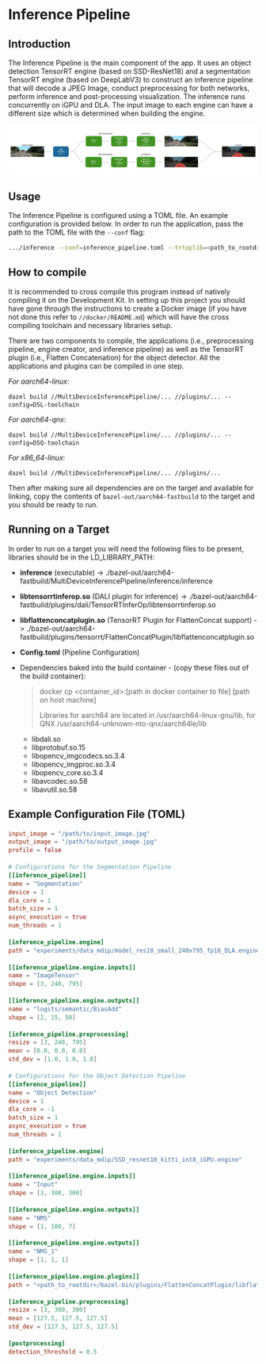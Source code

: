 # Inference Pipeline

## Introduction

The Inference Pipeline is the main component of the app. It uses an object detection TensorRT engine (based on SSD-ResNet18) and a segmentation TensorRT engine (based on DeepLabV3) to construct an inference pipeline that will decode a JPEG Image, conduct preprocessing for both networks, perform inference and post-processing visualization. The inference runs concurrently on iGPU and DLA. The input image to each engine can have a different size which is determined when building the engine.

![Detection and segmentation](../docs/pipeline.png)

## Usage 

The Inference Pipeline is configured using a TOML file. An example configuration is provided below. In order to run the application, pass the path to the TOML file with the `--conf` flag:

```sh
.../inference --conf=inference_pipeline.toml --trtoplib=<path_to_rootdir>/bazel-bin/plugins/dali/TensorRTInferOp/libtensorrtinferop.so
```

## How to compile
It is recommended to cross compile this program instead of natively compiling it on the Development Kit. In setting up this project you should have gone through the instructions to create a Docker image (if you have not done this refer to `//docker/README.md`) which will have the cross compiling toolchain and necessary libraries setup. 

There are two components to compile, the applications (i.e., preprocessing pipeline, engine creator, and inference pipeline) as well as the TensorRT plugin (i.e., Flatten Concatenation) for the object detector. All the applications and plugins can be compiled in one step.

_For aarch64-linux:_
```Shell
dazel build //MultiDeviceInferencePipeline/... //plugins/... --config=D5L-toolchain
```
_For aarch64-qnx_:
```Shell
dazel build //MultiDeviceInferencePipeline/... //plugins/... --config=D5Q-toolchain
```
_For x86_64-linux_:
```Shell
dazel build //MultiDeviceInferencePipeline/... //plugins/...
```

Then after making sure all dependencies are on the target and available for linking, copy the contents of `bazel-out/aarch64-fastbuild` to the target and you should be ready to run.

## Running on a Target 

In order to run on a target you will need the following files to be present, libraries should be in the LD_LIBRARY_PATH:

- **inference** (executable) -> ./bazel-out/aarch64-fastbuild/MultiDeviceInferencePipeline/inference/inference

- **libtensorrtinferop.so** (DALI plugin for inference) -> ./bazel-out/aarch64-fastbuild/plugins/dali/TensorRTInferOp/libtensorrtinferop.so 

- **libflattenconcatplugin.so** (TensorRT Plugin for FlattenConcat support) ->  ./bazel-out/aarch64-fastbuild/plugins/tensorrt/FlattenConcatPlugin/libflattenconcatplugin.so

- **Config.toml** (Pipeline Configuration)

- Dependencies baked into the build container - (copy these files out of the build container): 

  > docker cp <container_id>:[path in docker container to file] [path on host machine]
  >
  > Libraries for aarch64 are located in /usr/aarch64-linux-gnu/lib, for QNX /usr/aarch64-unknown-nto-qnx/aarch64le/lib

  - libdali.so 
  - libprotobuf.so.15
  - libopencv_imgcodecs.so.3.4
  - libopencv_imgproc.so.3.4 
  - libopencv_core.so.3.4
  - libavcodec.so.58
  - libavutil.so.58 


## Example Configuration File (TOML) 

``` toml
input_image = "/path/to/input_image.jpg"
output_image = "/path/to/output_image.jpg"
profile = false

# Configurations for the Segmentation Pipeline
[[inference_pipeline]]
name = "Segmentation"
device = 1
dla_core = 1
batch_size = 1
async_execution = true
num_threads = 1

[inference_pipeline.engine]
path = "experiments/data_mdip/model_res18_small_240x795_fp16_DLA.engine"

[[inference_pipeline.engine.inputs]]
name = "ImageTensor"
shape = [3, 240, 795]

[[inference_pipeline.engine.outputs]]
name = "logits/semantic/BiasAdd"
shape = [2, 15, 50]

[inference_pipeline.preprocessing]
resize = [3, 240, 795]
mean = [0.0, 0.0, 0.0]
std_dev = [1.0, 1.0, 1.0]

# Configurations for the Object Detection Pipeline 
[[inference_pipeline]]
name = "Object Detection"
device = 1
dla_core = -1
batch_size = 1
async_execution = true
num_threads = 1

[inference_pipeline.engine]
path = "experiments/data_mdip/SSD_resnet18_kitti_int8_iGPU.engine"

[[inference_pipeline.engine.inputs]]
name = "Input"
shape = [3, 300, 300]

[[inference_pipeline.engine.outputs]]
name = "NMS"
shape = [1, 100, 7]

[[inference_pipeline.engine.outputs]]
name = "NMS_1"
shape = [1, 1, 1]

[[inference_pipeline.engine.plugins]]
path = "<path_to_rootdir>/bazel-bin/plugins/FlattenConcatPlugin/libflattenconcatplugin.so"

[inference_pipeline.preprocessing]
resize = [3, 300, 300]
mean = [127.5, 127.5, 127.5]
std_dev = [127.5, 127.5, 127.5]

[postprocessing]
detection_threshold = 0.5
```

